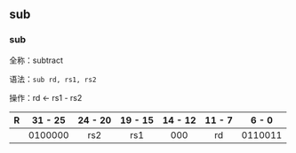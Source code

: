 ## sub

### sub

全称：subtract

语法：`sub rd, rs1, rs2`

操作：rd ← rs1 - rs2

| R    | 31 - 25 | 24 - 20 | 19 - 15 | 14 - 12 | 11 - 7 |  6 - 0  |
| ---- | :-----: | :-----: | :-----: | :-----: | :----: | :-----: |
|      | 0100000 |   rs2   |   rs1   |   000   |   rd   | 0110011 |

